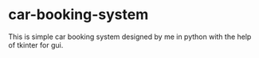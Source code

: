 
# car-booking-system
This is simple car booking system designed by me in python with the help of tkinter for gui.































